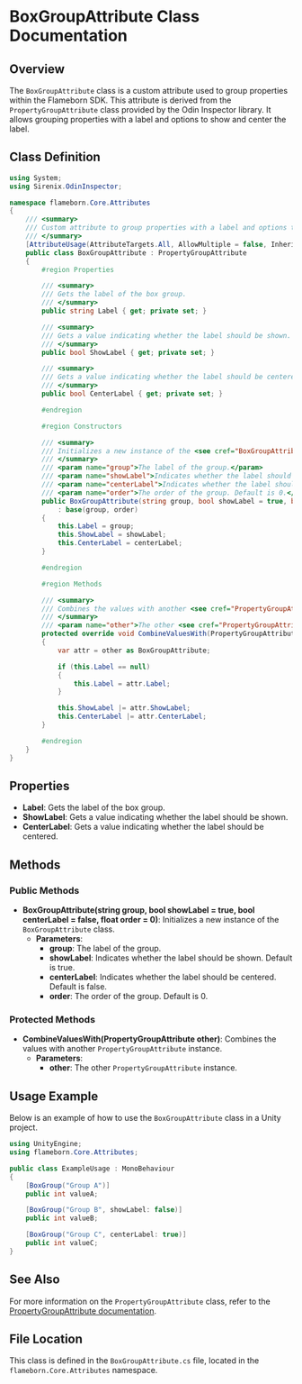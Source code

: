 
# BoxGroupAttribute Class Documentation

## Overview
The `BoxGroupAttribute` class is a custom attribute used to group properties within the Flameborn SDK. This attribute is derived from the `PropertyGroupAttribute` class provided by the Odin Inspector library. It allows grouping properties with a label and options to show and center the label.

## Class Definition

```csharp
using System;
using Sirenix.OdinInspector;

namespace flameborn.Core.Attributes
{
    /// <summary>
    /// Custom attribute to group properties with a label and options to show and center the label.
    /// </summary>
    [AttributeUsage(AttributeTargets.All, AllowMultiple = false, Inherited = true)]
    public class BoxGroupAttribute : PropertyGroupAttribute
    {
        #region Properties

        /// <summary>
        /// Gets the label of the box group.
        /// </summary>
        public string Label { get; private set; }

        /// <summary>
        /// Gets a value indicating whether the label should be shown.
        /// </summary>
        public bool ShowLabel { get; private set; }

        /// <summary>
        /// Gets a value indicating whether the label should be centered.
        /// </summary>
        public bool CenterLabel { get; private set; }

        #endregion

        #region Constructors

        /// <summary>
        /// Initializes a new instance of the <see cref="BoxGroupAttribute"/> class.
        /// </summary>
        /// <param name="group">The label of the group.</param>
        /// <param name="showLabel">Indicates whether the label should be shown. Default is true.</param>
        /// <param name="centerLabel">Indicates whether the label should be centered. Default is false.</param>
        /// <param name="order">The order of the group. Default is 0.</param>
        public BoxGroupAttribute(string group, bool showLabel = true, bool centerLabel = false, float order = 0)
            : base(group, order)
        {
            this.Label = group;
            this.ShowLabel = showLabel;
            this.CenterLabel = centerLabel;
        }

        #endregion

        #region Methods

        /// <summary>
        /// Combines the values with another <see cref="PropertyGroupAttribute"/> instance.
        /// </summary>
        /// <param name="other">The other <see cref="PropertyGroupAttribute"/> instance.</param>
        protected override void CombineValuesWith(PropertyGroupAttribute other)
        {
            var attr = other as BoxGroupAttribute;

            if (this.Label == null)
            {
                this.Label = attr.Label;
            }

            this.ShowLabel |= attr.ShowLabel;
            this.CenterLabel |= attr.CenterLabel;
        }

        #endregion
    }
}
```

## Properties
- **Label**: Gets the label of the box group.
- **ShowLabel**: Gets a value indicating whether the label should be shown.
- **CenterLabel**: Gets a value indicating whether the label should be centered.

## Methods
### Public Methods
- **BoxGroupAttribute(string group, bool showLabel = true, bool centerLabel = false, float order = 0)**: Initializes a new instance of the `BoxGroupAttribute` class.
  - **Parameters**:
    - **group**: The label of the group.
    - **showLabel**: Indicates whether the label should be shown. Default is true.
    - **centerLabel**: Indicates whether the label should be centered. Default is false.
    - **order**: The order of the group. Default is 0.

### Protected Methods
- **CombineValuesWith(PropertyGroupAttribute other)**: Combines the values with another `PropertyGroupAttribute` instance.
  - **Parameters**:
    - **other**: The other `PropertyGroupAttribute` instance.

## Usage Example
Below is an example of how to use the `BoxGroupAttribute` class in a Unity project.

```csharp
using UnityEngine;
using flameborn.Core.Attributes;

public class ExampleUsage : MonoBehaviour
{
    [BoxGroup("Group A")]
    public int valueA;

    [BoxGroup("Group B", showLabel: false)]
    public int valueB;

    [BoxGroup("Group C", centerLabel: true)]
    public int valueC;
}
```

## See Also
For more information on the `PropertyGroupAttribute` class, refer to the [PropertyGroupAttribute documentation](https://github.com/gkhanC/flameborn-game/tree/dev/documents/PropertyGroupAttribute).

## File Location
This class is defined in the `BoxGroupAttribute.cs` file, located in the `flameborn.Core.Attributes` namespace.
